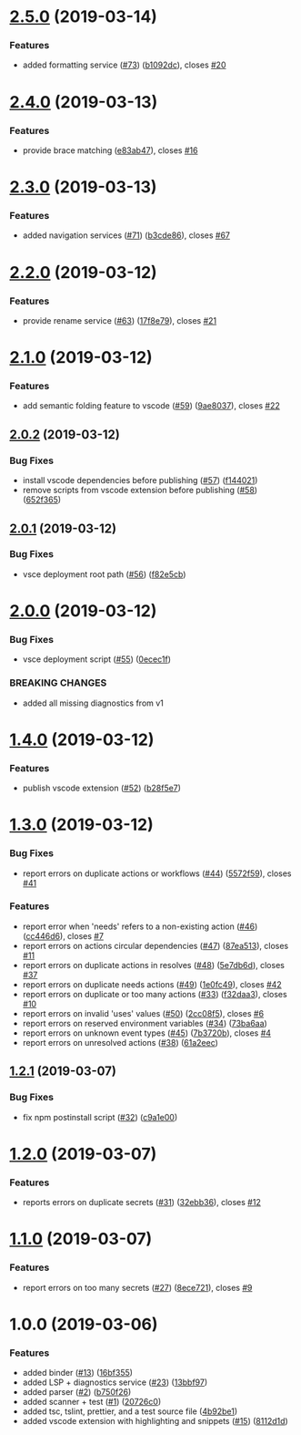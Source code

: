 # [2.5.0](https://github.com/OmarTawfik/github-actions-js/compare/v2.4.0...v2.5.0) (2019-03-14)


### Features

* added formatting service ([#73](https://github.com/OmarTawfik/github-actions-js/issues/73)) ([b1092dc](https://github.com/OmarTawfik/github-actions-js/commit/b1092dc)), closes [#20](https://github.com/OmarTawfik/github-actions-js/issues/20)

# [2.4.0](https://github.com/OmarTawfik/github-actions-js/compare/v2.3.0...v2.4.0) (2019-03-13)


### Features

* provide brace matching ([e83ab47](https://github.com/OmarTawfik/github-actions-js/commit/e83ab47)), closes [#16](https://github.com/OmarTawfik/github-actions-js/issues/16)

# [2.3.0](https://github.com/OmarTawfik/github-actions-js/compare/v2.2.0...v2.3.0) (2019-03-13)


### Features

* added navigation services ([#71](https://github.com/OmarTawfik/github-actions-js/issues/71)) ([b3cde86](https://github.com/OmarTawfik/github-actions-js/commit/b3cde86)), closes [#67](https://github.com/OmarTawfik/github-actions-js/issues/67)

# [2.2.0](https://github.com/OmarTawfik/github-actions-js/compare/v2.1.0...v2.2.0) (2019-03-12)


### Features

* provide rename service ([#63](https://github.com/OmarTawfik/github-actions-js/issues/63)) ([17f8e79](https://github.com/OmarTawfik/github-actions-js/commit/17f8e79)), closes [#21](https://github.com/OmarTawfik/github-actions-js/issues/21)

# [2.1.0](https://github.com/OmarTawfik/github-actions-js/compare/v2.0.2...v2.1.0) (2019-03-12)


### Features

* add semantic folding feature to vscode ([#59](https://github.com/OmarTawfik/github-actions-js/issues/59)) ([9ae8037](https://github.com/OmarTawfik/github-actions-js/commit/9ae8037)), closes [#22](https://github.com/OmarTawfik/github-actions-js/issues/22)

## [2.0.2](https://github.com/OmarTawfik/github-actions-js/compare/v2.0.1...v2.0.2) (2019-03-12)


### Bug Fixes

* install vscode dependencies before publishing ([#57](https://github.com/OmarTawfik/github-actions-js/issues/57)) ([f144021](https://github.com/OmarTawfik/github-actions-js/commit/f144021))
* remove scripts from vscode extension before publishing ([#58](https://github.com/OmarTawfik/github-actions-js/issues/58)) ([652f365](https://github.com/OmarTawfik/github-actions-js/commit/652f365))

## [2.0.1](https://github.com/OmarTawfik/github-actions-js/compare/v2.0.0...v2.0.1) (2019-03-12)


### Bug Fixes

* vsce deployment root path ([#56](https://github.com/OmarTawfik/github-actions-js/issues/56)) ([f82e5cb](https://github.com/OmarTawfik/github-actions-js/commit/f82e5cb))

# [2.0.0](https://github.com/OmarTawfik/github-actions-js/compare/v1.4.0...v2.0.0) (2019-03-12)


### Bug Fixes

* vsce deployment script ([#55](https://github.com/OmarTawfik/github-actions-js/issues/55)) ([0ecec1f](https://github.com/OmarTawfik/github-actions-js/commit/0ecec1f))


### BREAKING CHANGES

* added all missing diagnostics from v1

# [1.4.0](https://github.com/OmarTawfik/github-actions-js/compare/v1.3.0...v1.4.0) (2019-03-12)


### Features

* publish vscode extension ([#52](https://github.com/OmarTawfik/github-actions-js/issues/52)) ([b28f5e7](https://github.com/OmarTawfik/github-actions-js/commit/b28f5e7))

# [1.3.0](https://github.com/OmarTawfik/github-actions-js/compare/v1.2.1...v1.3.0) (2019-03-12)


### Bug Fixes

* report errors on duplicate actions or workflows ([#44](https://github.com/OmarTawfik/github-actions-js/issues/44)) ([5572f59](https://github.com/OmarTawfik/github-actions-js/commit/5572f59)), closes [#41](https://github.com/OmarTawfik/github-actions-js/issues/41)


### Features

* report error when 'needs' refers to a non-existing action ([#46](https://github.com/OmarTawfik/github-actions-js/issues/46)) ([cc446d6](https://github.com/OmarTawfik/github-actions-js/commit/cc446d6)), closes [#7](https://github.com/OmarTawfik/github-actions-js/issues/7)
* report errors on actions circular dependencies ([#47](https://github.com/OmarTawfik/github-actions-js/issues/47)) ([87ea513](https://github.com/OmarTawfik/github-actions-js/commit/87ea513)), closes [#11](https://github.com/OmarTawfik/github-actions-js/issues/11)
* report errors on duplicate actions in resolves ([#48](https://github.com/OmarTawfik/github-actions-js/issues/48)) ([5e7db6d](https://github.com/OmarTawfik/github-actions-js/commit/5e7db6d)), closes [#37](https://github.com/OmarTawfik/github-actions-js/issues/37)
* report errors on duplicate needs actions ([#49](https://github.com/OmarTawfik/github-actions-js/issues/49)) ([1e0fc49](https://github.com/OmarTawfik/github-actions-js/commit/1e0fc49)), closes [#42](https://github.com/OmarTawfik/github-actions-js/issues/42)
* report errors on duplicate or too many actions ([#33](https://github.com/OmarTawfik/github-actions-js/issues/33)) ([f32daa3](https://github.com/OmarTawfik/github-actions-js/commit/f32daa3)), closes [#10](https://github.com/OmarTawfik/github-actions-js/issues/10)
* report errors on invalid 'uses' values ([#50](https://github.com/OmarTawfik/github-actions-js/issues/50)) ([2cc08f5](https://github.com/OmarTawfik/github-actions-js/commit/2cc08f5)), closes [#6](https://github.com/OmarTawfik/github-actions-js/issues/6)
* report errors on reserved environment variables ([#34](https://github.com/OmarTawfik/github-actions-js/issues/34)) ([73ba6aa](https://github.com/OmarTawfik/github-actions-js/commit/73ba6aa))
* report errors on unknown event types ([#45](https://github.com/OmarTawfik/github-actions-js/issues/45)) ([7b3720b](https://github.com/OmarTawfik/github-actions-js/commit/7b3720b)), closes [#4](https://github.com/OmarTawfik/github-actions-js/issues/4)
* report errors on unresolved actions ([#38](https://github.com/OmarTawfik/github-actions-js/issues/38)) ([61a2eec](https://github.com/OmarTawfik/github-actions-js/commit/61a2eec))

## [1.2.1](https://github.com/OmarTawfik/github-actions-js/compare/v1.2.0...v1.2.1) (2019-03-07)


### Bug Fixes

* fix npm postinstall script ([#32](https://github.com/OmarTawfik/github-actions-js/issues/32)) ([c9a1e00](https://github.com/OmarTawfik/github-actions-js/commit/c9a1e00))

# [1.2.0](https://github.com/OmarTawfik/github-actions-js/compare/v1.1.0...v1.2.0) (2019-03-07)


### Features

* reports errors on duplicate secrets ([#31](https://github.com/OmarTawfik/github-actions-js/issues/31)) ([32ebb36](https://github.com/OmarTawfik/github-actions-js/commit/32ebb36)), closes [#12](https://github.com/OmarTawfik/github-actions-js/issues/12)

# [1.1.0](https://github.com/OmarTawfik/github-actions-js/compare/v1.0.0...v1.1.0) (2019-03-07)


### Features

* report errors on too many secrets ([#27](https://github.com/OmarTawfik/github-actions-js/issues/27)) ([8ece721](https://github.com/OmarTawfik/github-actions-js/commit/8ece721)), closes [#9](https://github.com/OmarTawfik/github-actions-js/issues/9)

# 1.0.0 (2019-03-06)


### Features

* added binder ([#13](https://github.com/OmarTawfik/github-actions-js/issues/13)) ([16bf355](https://github.com/OmarTawfik/github-actions-js/commit/16bf355))
* added LSP + diagnostics service ([#23](https://github.com/OmarTawfik/github-actions-js/issues/23)) ([13bbf97](https://github.com/OmarTawfik/github-actions-js/commit/13bbf97))
* added parser ([#2](https://github.com/OmarTawfik/github-actions-js/issues/2)) ([b750f26](https://github.com/OmarTawfik/github-actions-js/commit/b750f26))
* added scanner + test ([#1](https://github.com/OmarTawfik/github-actions-js/issues/1)) ([20726c0](https://github.com/OmarTawfik/github-actions-js/commit/20726c0))
* added tsc, tslint, prettier, and a test source file ([4b92be1](https://github.com/OmarTawfik/github-actions-js/commit/4b92be1))
* added vscode extension with highlighting and snippets ([#15](https://github.com/OmarTawfik/github-actions-js/issues/15)) ([8112d1d](https://github.com/OmarTawfik/github-actions-js/commit/8112d1d))
